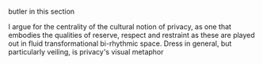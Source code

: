 butler in this section

I argue for the centrality of the cultural notion of privacy, as one that embodies the qualities of reserve, respect and restraint as these are played out in fluid transformational bi-rhythmic space. Dress in general, but particularly veiling, is privacy's visual metaphor